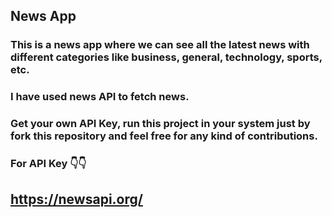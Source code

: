 ## News App
### This is a news app where we can see all the latest news with different categories like business, general, technology, sports, etc. 
### I have used news API to fetch news.

### Get your own API Key, run this project in your system just by fork this repository and feel free for any kind of contributions.
### For API Key 👇👇
## https://newsapi.org/
